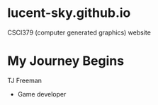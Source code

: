 # lucent-sky.github.io
CSCI379 (computer generated graphics) website

# My Journey Begins

TJ Freeman
* Game developer
